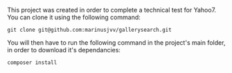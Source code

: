 This project was created in order to complete a technical test for Yahoo7. You
can clone it using the following command: 

```
git clone git@github.com:marinusjvv/gallerysearch.git
```

You will then have to run the following command in the project's main folder, in
order to download it's dependancies:

```
composer install
```